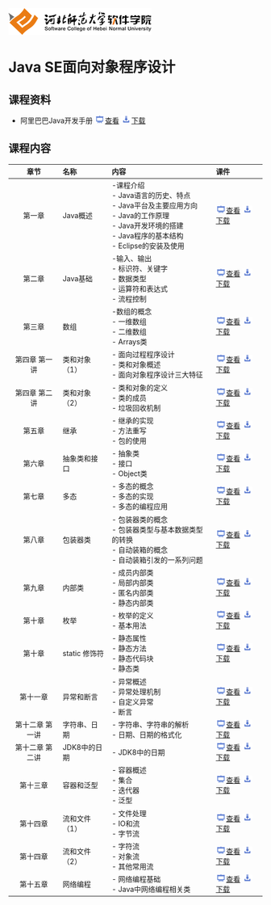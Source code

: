 ﻿![河北师范大学软件学院](./image/logo.png)

# Java SE面向对象程序设计

## 课程资料

- 阿里巴巴Java开发手册 [<img src="./image/presentation.png" height="15" />查看](./materials/doc/AlibabaJavaManualv1.3.0.pdf)  [<img src="./image/download.png" height="15" />下载](./materials/doc/AlibabaJavaManualv1.3.0.pdf) 


## 课程内容

| 章节 | 名称 | 内容 | 课件 | 
|:---:|:---|:---|:---|
|第一章|Java概述|-课程介绍<br/>- Java语言的历史、特点<br/>- Java平台及主要应用方向<br/>- Java的工作原理<br/>- Java开发环境的搭建<br/>- Java程序的基本结构<br/>- Eclipse的安装及使用|[<img src="./image/presentation.png" height="15" />查看](./materials/slides/ch01.pptx) [<img src="./image/download.png" height="15" />下载](./materials/slides/ch01.pptx)|
|第二章|Java基础|-输入、输出<br/>- 标识符、关键字<br/>- 数据类型<br/>- 运算符和表达式<br/>- 流程控制|[<img src="./image/presentation.png" height="15" />查看](./materials/slides/ch02.pptx) [<img src="./image/download.png" height="15" />下载](./materials/slides/ch02.pptx)|
|第三章|数组|-数组的概念<br/>- 一维数组<br/>- 二维数组<br/>- Arrays类|[<img src="./image/presentation.png" height="15" />查看](./materials/slides/ch03.pptx) [<img src="./image/download.png" height="15" />下载](./materials/slides/ch03.pptx)|
|第四章 第一讲|类和对象（1）|- 面向过程程序设计<br/>- 类和对象概述<br/>- 面向对象程序设计三大特征|[<img src="./image/presentation.png" height="15" />查看](./materials/slides/ch04-01.pptx) [<img src="./image/download.png" height="15" />下载](./materials/slides/ch04-01.pptx)|
|第四章 第二讲|类和对象（2）|- 类和对象的定义<br/>- 类的成员<br/>- 垃圾回收机制|[<img src="./image/presentation.png" height="15" />查看](./materials/slides/ch04-02.pptx) [<img src="./image/download.png" height="15" />下载](./materials/slides/ch04-02.pptx)|
|第五章|继承|- 继承的实现<br/>- 方法重写<br/>- 包的使用|[<img src="./image/presentation.png" height="15" />查看](./materials/slides/ch05.pptx) [<img src="./image/download.png" height="15" />下载](./materials/slides/ch05.pptx)|
|第六章|抽象类和接口|- 抽象类<br/>- 接口<br/>- Object类|[<img src="./image/presentation.png" height="15" />查看](./materials/slides/ch06.pptx) [<img src="./image/download.png" height="15" />下载](./materials/slides/ch06.pptx)|
|第七章|多态|- 多态的概念<br/>- 多态的实现<br/>- 多态的编程应用|[<img src="./image/presentation.png" height="15" />查看](./materials/slides/ch07.pptx) [<img src="./image/download.png" height="15" />下载](./materials/slides/ch07.pptx)|
|第八章 |包装器类|- 包装器类的概念<br/>- 包装器类型与基本数据类型的转换<br/>- 自动装箱的概念<br/>- 自动装箱引发的一系列问题|[<img src="./image/presentation.png" height="15" />查看](./materials/slides/ch08.pptx) [<img src="./image/download.png" height="15" />下载](./materials/slides/ch08.pptx)|
|第九章 |内部类|- 成员内部类<br/>- 局部内部类<br/>- 匿名内部类<br/>- 静态内部类|[<img src="./image/presentation.png" height="15" />查看](./materials/slides/ch09.pptx) [<img src="./image/download.png" height="15" />下载](./materials/slides/ch09.pptx)|
|第十章|枚举|- 枚举的定义<br/>- 基本用法|[<img src="./image/presentation.png" height="15" />查看](./materials/slides/ch10-02.pptx) [<img src="./image/download.png" height="15" />下载](./materials/slides/ch10-02.pptx)|
|第十章 |static 修饰符|- 静态属性<br/>- 静态方法<br/>- 静态代码块<br/>- 静态类|[<img src="./image/presentation.png" height="15" />查看](./materials/slides/ch10-01.pptx) [<img src="./image/download.png" height="15" />下载](./materials/slides/ch10-01.pptx)|
|第十一章 |异常和断言|- 异常概述<br/>- 异常处理机制<br/>- 自定义异常<br/>- 断言|[<img src="./image/presentation.png" height="15" />查看](./materials/slides/ch11.pptx) [<img src="./image/download.png" height="15" />下载](./materials/slides/ch11.pptx)|
|第十二章 第一讲|字符串、日期|- 字符串、字符串的解析<br/>- 日期、日期的格式化|[<img src="./image/presentation.png" height="15" />查看](./materials/slides/ch12-01.pptx) [<img src="./image/download.png" height="15" />下载](./materials/slides/ch12-01.pptx)|
|第十二章 第二讲|JDK8中的日期|- JDK8中的日期|[<img src="./image/presentation.png" height="15" />查看](./materials/slides/ch12-02.pptx) [<img src="./image/download.png" height="15" />下载](./materials/slides/ch12-02.pptx)|
|第十三章|容器和泛型|- 容器概述<br/>- 集合<br/>- 迭代器<br/>- 泛型|[<img src="./image/presentation.png" height="15" />查看](./materials/slides/ch13) [<img src="./image/download.png" height="15" />下载](./materials/slides/ch13.pptx)|
|第十四章|流和文件（1）|- 文件处理<br/>- IO和流<br/>- 字节流|[<img src="./image/presentation.png" height="15" />查看](./materials/slides/ch14-01.pptx) [<img src="./image/download.png" height="15" />下载](./materials/slides/ch14-01.pptx)|
|第十四章|流和文件（2）|- 字符流<br/>- 对象流<br/>- 其他常用流|[<img src="./image/presentation.png" height="15" />查看](./materials/slides/ch14-02.pptx) [<img src="./image/download.png" height="15" />下载](./materials/slides/ch14-02.pptx)|
|第十五章|网络编程|- 网络编程基础<br/>- Java中网络编程相关类|[<img src="./image/presentation.png" height="15" />查看](./materials/slides/ch15.pptx) [<img src="./image/download.png" height="15" />下载](./materials/slides/ch15.pptx)|

